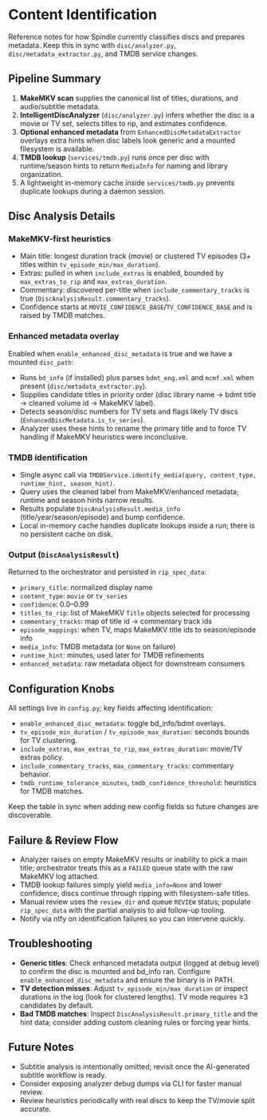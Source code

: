 # Content Identification

Reference notes for how Spindle currently classifies discs and prepares metadata. Keep this in sync with `disc/analyzer.py`, `disc/metadata_extractor.py`, and TMDB service changes.

## Pipeline Summary

1. **MakeMKV scan** supplies the canonical list of titles, durations, and audio/subtitle metadata.
2. **IntelligentDiscAnalyzer** (`disc/analyzer.py`) infers whether the disc is a movie or TV set, selects titles to rip, and estimates confidence.
3. **Optional enhanced metadata** from `EnhancedDiscMetadataExtractor` overlays extra hints when disc labels look generic and a mounted filesystem is available.
4. **TMDB lookup** (`services/tmdb.py`) runs once per disc with runtime/season hints to return `MediaInfo` for naming and library organization.
5. A lightweight in-memory cache inside `services/tmdb.py` prevents duplicate lookups during a daemon session.

## Disc Analysis Details

### MakeMKV-first heuristics
- Main title: longest duration track (movie) or clustered TV episodes (3+ titles within `tv_episode_min/max_duration`).
- Extras: pulled in when `include_extras` is enabled, bounded by `max_extras_to_rip` and `max_extras_duration`.
- Commentary: discovered per-title when `include_commentary_tracks` is true (`DiscAnalysisResult.commentary_tracks`).
- Confidence starts at `MOVIE_CONFIDENCE_BASE`/`TV_CONFIDENCE_BASE` and is raised by TMDB matches.

### Enhanced metadata overlay
Enabled when `enable_enhanced_disc_metadata` is true and we have a mounted `disc_path`:
- Runs `bd_info` (if installed) plus parses `bdmt_eng.xml` and `mcmf.xml` when present (`disc/metadata_extractor.py`).
- Supplies candidate titles in priority order (disc library name → bdmt title → cleaned volume id → MakeMKV label).
- Detects season/disc numbers for TV sets and flags likely TV discs (`EnhancedDiscMetadata.is_tv_series`).
- Analyzer uses these hints to rename the primary title and to force TV handling if MakeMKV heuristics were inconclusive.

### TMDB identification
- Single async call via `TMDBService.identify_media(query, content_type, runtime_hint, season_hint)`.
- Query uses the cleaned label from MakeMKV/enhanced metadata; runtime and season hints narrow results.
- Results populate `DiscAnalysisResult.media_info` (title/year/season/episode) and bump confidence.
- Local in-memory cache handles duplicate lookups inside a run; there is no persistent cache on disk.

### Output (`DiscAnalysisResult`)
Returned to the orchestrator and persisted in `rip_spec_data`:
- `primary_title`: normalized display name
- `content_type`: `movie` or `tv_series`
- `confidence`: 0.0–0.99
- `titles_to_rip`: list of MakeMKV `Title` objects selected for processing
- `commentary_tracks`: map of title id → commentary track ids
- `episode_mappings`: when TV, maps MakeMKV title ids to season/episode info
- `media_info`: TMDB metadata (or `None` on failure)
- `runtime_hint`: minutes, used later for TMDB refinements
- `enhanced_metadata`: raw metadata object for downstream consumers

## Configuration Knobs

All settings live in `config.py`; key fields affecting identification:

- `enable_enhanced_disc_metadata`: toggle bd_info/bdmt overlays.
- `tv_episode_min_duration` / `tv_episode_max_duration`: seconds bounds for TV clustering.
- `include_extras`, `max_extras_to_rip`, `max_extras_duration`: movie/TV extras policy.
- `include_commentary_tracks`, `max_commentary_tracks`: commentary behavior.
- `tmdb_runtime_tolerance_minutes`, `tmdb_confidence_threshold`: heuristics for TMDB matches.

Keep the table in sync when adding new config fields so future changes are discoverable.

## Failure & Review Flow

- Analyzer raises on empty MakeMKV results or inability to pick a main title; orchestrator treats this as a `FAILED` queue state with the raw MakeMKV log attached.
- TMDB lookup failures simply yield `media_info=None` and lower confidence; discs continue through ripping with filesystem-safe titles.
- Manual review uses the `review_dir` and queue `REVIEW` status; populate `rip_spec_data` with the partial analysis to aid follow-up tooling.
- Notify via ntfy on identification failures so you can intervene quickly.

## Troubleshooting

- **Generic titles**: Check enhanced metadata output (logged at debug level) to confirm the disc is mounted and bd_info ran. Configure `enable_enhanced_disc_metadata` and ensure the binary is in PATH.
- **TV detection misses**: Adjust `tv_episode_min/max_duration` or inspect durations in the log (look for clustered lengths). TV mode requires ≥3 candidates by default.
- **Bad TMDB matches**: Inspect `DiscAnalysisResult.primary_title` and the hint data; consider adding custom cleaning rules or forcing year hints.

## Future Notes

- Subtitle analysis is intentionally omitted; revisit once the AI-generated subtitle workflow is ready.
- Consider exposing analyzer debug dumps via CLI for faster manual review.
- Review heuristics periodically with real discs to keep the TV/movie split accurate.

